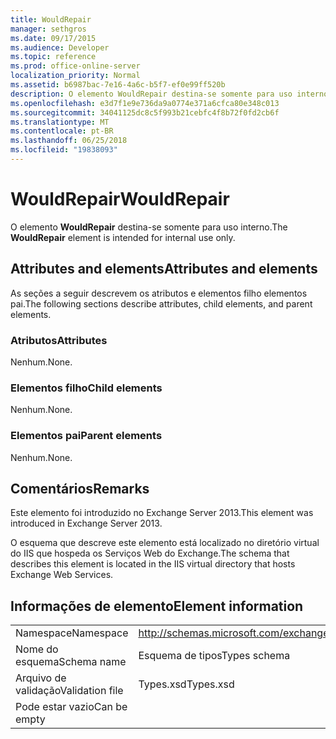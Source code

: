 ```yaml
---
title: WouldRepair
manager: sethgros
ms.date: 09/17/2015
ms.audience: Developer
ms.topic: reference
ms.prod: office-online-server
localization_priority: Normal
ms.assetid: b6987bac-7e16-4a6c-b5f7-ef0e99ff520b
description: O elemento WouldRepair destina-se somente para uso interno.
ms.openlocfilehash: e3d7f1e9e736da9a0774e371a6cfca80e348c013
ms.sourcegitcommit: 34041125dc8c5f993b21cebfc4f8b72f0fd2cb6f
ms.translationtype: MT
ms.contentlocale: pt-BR
ms.lasthandoff: 06/25/2018
ms.locfileid: "19838093"
---
```

# <a name="wouldrepair"></a><span data-ttu-id="4a279-103">WouldRepair</span><span class="sxs-lookup"><span data-stu-id="4a279-103">WouldRepair</span></span>

<span data-ttu-id="4a279-104">O elemento **WouldRepair** destina-se somente para uso interno.</span><span class="sxs-lookup"><span data-stu-id="4a279-104">The **WouldRepair** element is intended for internal use only.</span></span> 

## <a name="attributes-and-elements"></a><span data-ttu-id="4a279-105">Attributes and elements</span><span class="sxs-lookup"><span data-stu-id="4a279-105">Attributes and elements</span></span>

<span data-ttu-id="4a279-106">As seções a seguir descrevem os atributos e elementos filho elementos pai.</span><span class="sxs-lookup"><span data-stu-id="4a279-106">The following sections describe attributes, child elements, and parent elements.</span></span>
  
### <a name="attributes"></a><span data-ttu-id="4a279-107">Atributos</span><span class="sxs-lookup"><span data-stu-id="4a279-107">Attributes</span></span>

<span data-ttu-id="4a279-108">Nenhum.</span><span class="sxs-lookup"><span data-stu-id="4a279-108">None.</span></span>
  
### <a name="child-elements"></a><span data-ttu-id="4a279-109">Elementos filho</span><span class="sxs-lookup"><span data-stu-id="4a279-109">Child elements</span></span>

<span data-ttu-id="4a279-110">Nenhum.</span><span class="sxs-lookup"><span data-stu-id="4a279-110">None.</span></span>
  
### <a name="parent-elements"></a><span data-ttu-id="4a279-111">Elementos pai</span><span class="sxs-lookup"><span data-stu-id="4a279-111">Parent elements</span></span>

<span data-ttu-id="4a279-112">Nenhum.</span><span class="sxs-lookup"><span data-stu-id="4a279-112">None.</span></span>
  
## <a name="remarks"></a><span data-ttu-id="4a279-113">Comentários</span><span class="sxs-lookup"><span data-stu-id="4a279-113">Remarks</span></span>

<span data-ttu-id="4a279-114">Este elemento foi introduzido no Exchange Server 2013.</span><span class="sxs-lookup"><span data-stu-id="4a279-114">This element was introduced in Exchange Server 2013.</span></span>
  
<span data-ttu-id="4a279-115">O esquema que descreve este elemento está localizado no diretório virtual do IIS que hospeda os Serviços Web do Exchange.</span><span class="sxs-lookup"><span data-stu-id="4a279-115">The schema that describes this element is located in the IIS virtual directory that hosts Exchange Web Services.</span></span>
  
## <a name="element-information"></a><span data-ttu-id="4a279-116">Informações de elemento</span><span class="sxs-lookup"><span data-stu-id="4a279-116">Element information</span></span>

|||
|:-----|:-----|
|<span data-ttu-id="4a279-117">Namespace</span><span class="sxs-lookup"><span data-stu-id="4a279-117">Namespace</span></span>  <br/> |http://schemas.microsoft.com/exchange/services/2006/types  <br/> |
|<span data-ttu-id="4a279-118">Nome do esquema</span><span class="sxs-lookup"><span data-stu-id="4a279-118">Schema name</span></span>  <br/> |<span data-ttu-id="4a279-119">Esquema de tipos</span><span class="sxs-lookup"><span data-stu-id="4a279-119">Types schema</span></span>  <br/> |
|<span data-ttu-id="4a279-120">Arquivo de validação</span><span class="sxs-lookup"><span data-stu-id="4a279-120">Validation file</span></span>  <br/> |<span data-ttu-id="4a279-121">Types.xsd</span><span class="sxs-lookup"><span data-stu-id="4a279-121">Types.xsd</span></span>  <br/> |
|<span data-ttu-id="4a279-122">Pode estar vazio</span><span class="sxs-lookup"><span data-stu-id="4a279-122">Can be empty</span></span>  <br/> ||
   

